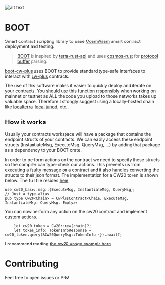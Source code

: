 ![alt text](https://raw.githubusercontent.com/Abstract-OS/assets/c85b8ed5104b26bfb0f97dc9d30a8813a4a1b60b/DALL%C2%B7E%20Boot%20(2).png)
# BOOT

Smart contract scripting library to ease [CosmWasm](https://cosmwasm.com/) smart contract deployment and testing.

> [BOOT](boot-core/README.md) is inspired by [terra-rust-api](https://github.com/PFC-Validator/terra-rust) and uses [cosmos-rust](https://github.com/cosmos/cosmos-rust) for [protocol buffer](https://developers.google.com/protocol-buffers/docs/overview) parsing.

[boot-cw-plus](boot-cw-plus/README.md) uses BOOT to provide standard type-safe interfaces to interact with [cw-plus](https://github.com/CosmWasm/cw-plus) contracts.

The use of this software makes it easier to quickly deploy and iterate on your contracts. You should use this function responsibly when working on mainnet or testnet as ALL the code you upload to those networks takes up valuable space. Therefore I strongly suggest using a locally-hosted chain like [localterra](https://github.com/terra-money/LocalTerra), [local junod](https://docs.junonetwork.io/smart-contracts-and-junod-development/junod-local-dev-setup), etc. 
.
## How it works

Usually your contracts workspace will have a package that contains the endpoint structs of your contracts.
We can easily access these endpoint structs (InstantiateMsg, ExecuteMsg, QueryMsg, ...) by adding that package as a dependency to your BOOT crate. 

In order to perform actions on the contract we need to specify these structs so the compiler can type-check our actions. This prevents us from executing a faulty message on a contract and it also handles converting the structs to their json format. The implementation for a CW20 token is shown below. The full file resides [here](boot-cw-plus/src/cw20.rs)

```
use cw20_base::msg::{ExecuteMsg, InstantiateMsg, QueryMsg};
// Just a type-alias
pub type Cw20<Chain> = CwPlusContract<Chain, ExecuteMsg, InstantiateMsg, QueryMsg, Empty>;

```
You can now perform any action on the cw20 contract and implement custom actions.

```
    let cw20_token = Cw20::new(chain)?;
    let token_info: TokenInfoResponse = cw20_token.query(&Cw20QueryMsg::TokenInfo {}).await?;
```

I recommend reading [the cw20 usage example here](boot-core/examples/cw20.rs)

# Contributing
Feel free to open issues or PRs!
